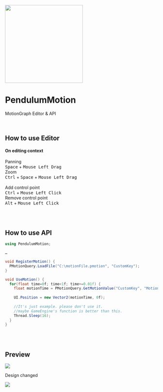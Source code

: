 <img src="https://i.imgur.com/ORpZ51h.png" width="256" height="256">

# PendulumMotion
MotionGraph Editor & API

<br/>

## How to use Editor

#### On editing context
Panning</br>
<kbd>Space</kbd> + <kbd>Mouse Left Drag</kbd> </br>
Zoom</br>
<kbd>Ctrl</kbd> + <kbd>Space</kbd> + <kbd>Mouse Left Drag</kbd> </br>
</br>
Add control point</br>
<kbd>Ctrl</kbd> + <kbd>Mouse Left Click</kbd></br>
Remove control point</br>
<kbd>Alt</kbd> + <kbd>Mouse Left Click</kbd>


<br/><br/>
## How to use API
``` C#
using PendulumMotion;

…

void RegisterMotion() {
  PMotionQuery.LoadFile("C:\motionFile.pmotion", "CustomKey");
}

void UseMotion() {
  for(float time=0f; time<1f; time+=0.01f) {
    float motionTime = PMotionQuery.GetMotionValue("CustomKey", "MotionName", time);
    
    UI.Position = new Vector2(motionTime, 0f);
    
    //It's just example. please don't use it.
    //maybe GameEngine's function is better than this.
    Thread.Sleep(16);
  }
}
```

<br/><br/>
## Preview

![](https://i.imgur.com/7m5raaT.gif)

Design changed

![](https://i.imgur.com/OsbqKGA.png)
